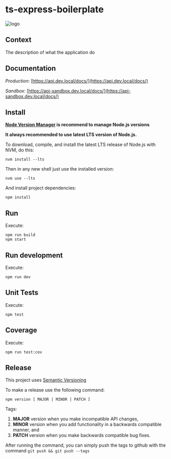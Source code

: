 # ts-express-boilerplate

![logo](logo-url)

Context
-------

The description of what the application do

Documentation
-------

*Production:* [https://api.dev.local/docs/](https://api.dev.local/docs/)

*Sandbox:* [https://api-sandbox.dev.local/docs/](https://api-sandbox.dev.local/docs/)


Install
-------

**[Node Version Manager](https://github.com/nvm-sh/nvm) is recommend to manage Node.js versions**

**It always recommended to use latest LTS version of Node.js.**

To download, compile, and install the latest LTS release of Node.js with NVM, do this:
```shell script
nvm install --lts
```

Then in any new shell just use the installed version:
```shell script
nvm use --lts
```

And install project dependencies:
```shell script
npm install
```

Run
---

Execute:

```shell script
npm run build
npm start
```

Run development
---

Execute:

```shell script
npm run dev
```

Unit Tests
----------

Execute:
```shell script
npm test
```

Coverage
----------

Execute:

```shell script
npm run test:cov
```

Release
-------
This project uses [Semantic Versioning](http://semver.org/)

To make a release use the following command:
```shell script
npm version [ MAJOR | MINOR | PATCH ]
```

Tags:
1. **MAJOR** version when you make incompatible API changes,
2. **MINOR** version when you add functionality in a backwards compatible manner, and
3. **PATCH** version when you make backwards compatible bug fixes.

After running the command, you can simply push the tags to github with the command `git push && git push --tags`
